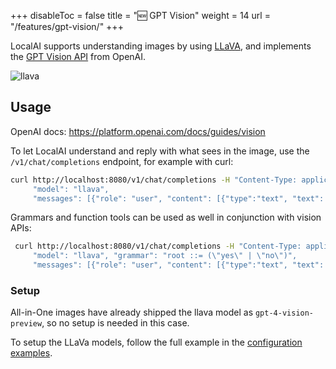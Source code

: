 
+++
disableToc = false
title = "🆕 GPT Vision"
weight = 14
url = "/features/gpt-vision/"
+++

LocalAI supports understanding images by using [LLaVA](https://llava.hliu.cc/), and implements the [GPT Vision API](https://platform.openai.com/docs/guides/vision) from OpenAI.

![llava](https://github.com/mudler/LocalAI/assets/2420543/cb0a0897-3b58-4350-af66-e6f4387b58d3)

## Usage

OpenAI docs: https://platform.openai.com/docs/guides/vision

To let LocalAI understand and reply with what sees in the image, use the `/v1/chat/completions` endpoint, for example with curl:

```bash
curl http://localhost:8080/v1/chat/completions -H "Content-Type: application/json" -d '{
     "model": "llava",
     "messages": [{"role": "user", "content": [{"type":"text", "text": "What is in the image?"}, {"type": "image_url", "image_url": {"url": "https://upload.wikimedia.org/wikipedia/commons/thumb/d/dd/Gfp-wisconsin-madison-the-nature-boardwalk.jpg/2560px-Gfp-wisconsin-madison-the-nature-boardwalk.jpg" }}], "temperature": 0.9}]}'
```

Grammars and function tools can be used as well in conjunction with vision APIs:

```bash
 curl http://localhost:8080/v1/chat/completions -H "Content-Type: application/json" -d '{
     "model": "llava", "grammar": "root ::= (\"yes\" | \"no\")",
     "messages": [{"role": "user", "content": [{"type":"text", "text": "Is there some grass in the image?"}, {"type": "image_url", "image_url": {"url": "https://upload.wikimedia.org/wikipedia/commons/thumb/d/dd/Gfp-wisconsin-madison-the-nature-boardwalk.jpg/2560px-Gfp-wisconsin-madison-the-nature-boardwalk.jpg" }}], "temperature": 0.9}]}'
```

### Setup

All-in-One images have already shipped the llava model as `gpt-4-vision-preview`, so no setup is needed in this case. 

To setup the LLaVa models, follow the full example in the [configuration examples](https://github.com/mudler/LocalAI/blob/master/examples/configurations/README.md#llava).

